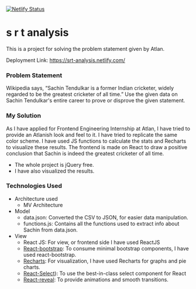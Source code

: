 [![Netlify Status](https://api.netlify.com/api/v1/badges/3e1353bd-e055-4f07-8699-fc114cb930e1/deploy-status)](https://app.netlify.com/sites/srt-analysis/deploys)

# s r t analysis

This is a project for solving the problem statement given by Atlan.  

Deployment Link: https://srt-analysis.netlify.com/

### Problem Statement

Wikipedia says, “Sachin Tendulkar is a former Indian cricketer, widely regarded to be the greatest cricketer of all time.”
Use the given data on Sachin Tendulkar's entire career to prove or disprove the given statement.

### My Solution
As I have applied for Frontend Engineering Internship at Atlan, I have tried to provide an Atlanish look and feel to it. I have tried to replicate the same color scheme.
I have used JS functions to calculate the stats and Recharts to visualize these results.
The frontend is made on React to draw a positive conclusion that Sachin is indeed the greatest cricketer of all time.
* The whole project is jQuery free.
* I have also visualized the results.
### Technologies Used

* Architecture used
    * MV Architecture
* Model
    * data.json: Converted the CSV to JSON, for easier data manipulation.
    * functions.js: Contains all the functions used to extract info about Sachin from data.json.
* View
    * React JS: For view, or frontend side I have used ReactJS
    * [React-bootstrap](https://react-bootstrap.github.io/): To consume minimal bootstrap components, I have used react-bootstrap.
    * [Recharts](http://recharts.org/): For visualization, I have used Recharts for graphs and pie charts.
    * [React-Select](https://react-select.com)): To use the best-in-class select component for React
    * [React-reveal](https://www.react-reveal.com/): To provide animations and smooth transitions.
    


